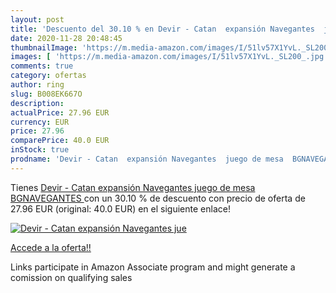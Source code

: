 ```yaml
---
layout: post
title: 'Descuento del 30.10 % en Devir - Catan  expansión Navegantes  jue'
date: 2020-11-28 20:48:45
thumbnailImage: 'https://m.media-amazon.com/images/I/51lv57X1YvL._SL200_.jpg'
images: [ 'https://m.media-amazon.com/images/I/51lv57X1YvL._SL200_.jpg' ]
comments: true
category: ofertas
author: ring
slug: B008EK667O
description:
actualPrice: 27.96 EUR
currency: EUR
price: 27.96
comparePrice: 40.0 EUR
inStock: true
prodname: 'Devir - Catan  expansión Navegantes  juego de mesa  BGNAVEGANTES '
---
```


Tienes [Devir - Catan  expansión Navegantes  juego de mesa  BGNAVEGANTES ](https://www.amazon.es/dp/B008EK667O/?tag=tolees-21) con un 30.10 % de descuento con precio de oferta de 27.96 EUR (original: 40.0 EUR) en el siguiente enlace!

[![Devir - Catan  expansión Navegantes  jue](https://m.media-amazon.com/images/I/51lv57X1YvL._SL200_.jpg)](https://www.amazon.es/dp/B008EK667O/?tag=tolees-21)

[Accede a la oferta!!](https://www.amazon.es/dp/B008EK667O/?tag=tolees-21)

Links participate in Amazon Associate program and might generate a comission on qualifying sales


